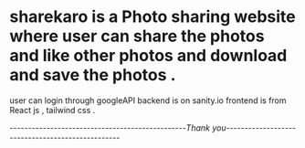 # sharekaro is a Photo sharing website where user can share the photos and like other photos and download and save the photos .
user can login through googleAPI
backend is on sanity.io
frontend is from React js , tailwind css .

------------------------------------------------*Thank you*-------------------------------------------------

